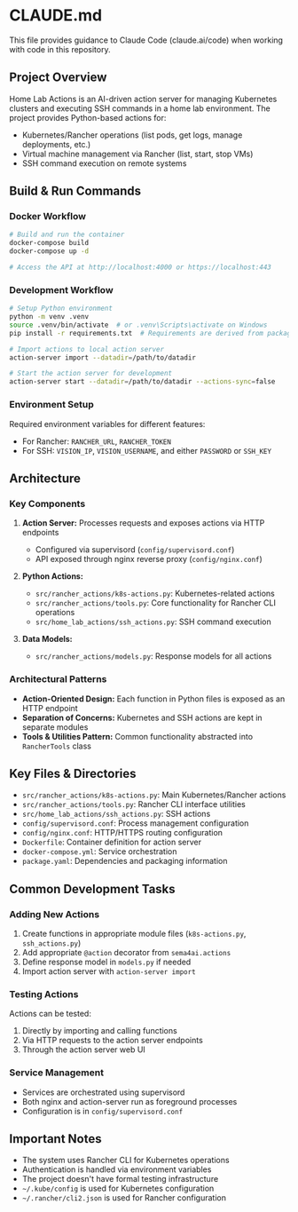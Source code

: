 # CLAUDE.md

This file provides guidance to Claude Code (claude.ai/code) when working with code in this repository.

## Project Overview

Home Lab Actions is an AI-driven action server for managing Kubernetes clusters and executing SSH commands in a home lab environment. The project provides Python-based actions for:
- Kubernetes/Rancher operations (list pods, get logs, manage deployments, etc.)
- Virtual machine management via Rancher (list, start, stop VMs)
- SSH command execution on remote systems

## Build & Run Commands

### Docker Workflow

```bash
# Build and run the container
docker-compose build
docker-compose up -d

# Access the API at http://localhost:4000 or https://localhost:443
```

### Development Workflow

```bash
# Setup Python environment
python -m venv .venv
source .venv/bin/activate  # or .venv\Scripts\activate on Windows
pip install -r requirements.txt  # Requirements are derived from package.yaml

# Import actions to local action server
action-server import --datadir=/path/to/datadir

# Start the action server for development
action-server start --datadir=/path/to/datadir --actions-sync=false
```

### Environment Setup

Required environment variables for different features:
- For Rancher: `RANCHER_URL`, `RANCHER_TOKEN`
- For SSH: `VISION_IP`, `VISION_USERNAME`, and either `PASSWORD` or `SSH_KEY`

## Architecture

### Key Components

1. **Action Server:** Processes requests and exposes actions via HTTP endpoints
   - Configured via supervisord (`config/supervisord.conf`)
   - API exposed through nginx reverse proxy (`config/nginx.conf`)

2. **Python Actions:**
   - `src/rancher_actions/k8s-actions.py`: Kubernetes-related actions
   - `src/rancher_actions/tools.py`: Core functionality for Rancher CLI operations
   - `src/home_lab_actions/ssh_actions.py`: SSH command execution

3. **Data Models:**
   - `src/rancher_actions/models.py`: Response models for all actions

### Architectural Patterns

- **Action-Oriented Design:** Each function in Python files is exposed as an HTTP endpoint
- **Separation of Concerns:** Kubernetes and SSH actions are kept in separate modules
- **Tools & Utilities Pattern:** Common functionality abstracted into `RancherTools` class

## Key Files & Directories

- `src/rancher_actions/k8s-actions.py`: Main Kubernetes/Rancher actions
- `src/rancher_actions/tools.py`: Rancher CLI interface utilities
- `src/home_lab_actions/ssh_actions.py`: SSH actions
- `config/supervisord.conf`: Process management configuration
- `config/nginx.conf`: HTTP/HTTPS routing configuration
- `Dockerfile`: Container definition for action server
- `docker-compose.yml`: Service orchestration
- `package.yaml`: Dependencies and packaging information

## Common Development Tasks

### Adding New Actions

1. Create functions in appropriate module files (`k8s-actions.py`, `ssh_actions.py`)
2. Add appropriate `@action` decorator from `sema4ai.actions`
3. Define response model in `models.py` if needed
4. Import action server with `action-server import`

### Testing Actions

Actions can be tested:
1. Directly by importing and calling functions
2. Via HTTP requests to the action server endpoints
3. Through the action server web UI

### Service Management

- Services are orchestrated using supervisord
- Both nginx and action-server run as foreground processes
- Configuration is in `config/supervisord.conf`

## Important Notes

- The system uses Rancher CLI for Kubernetes operations
- Authentication is handled via environment variables
- The project doesn't have formal testing infrastructure
- `~/.kube/config` is used for Kubernetes configuration
- `~/.rancher/cli2.json` is used for Rancher configuration